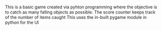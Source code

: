 This is a basic game created via pyhton programming where the objective is to catch as many falling objects as possible.
The score counter keeps track of the number of items caught
This uses the in-built pygame module in python for the UI
